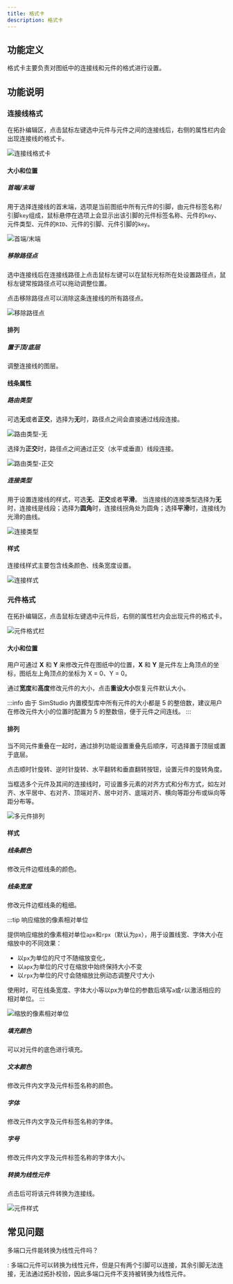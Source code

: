 ```yaml
---
title: 格式卡
description: 格式卡
---
```

<!-- :::warning 修改建议 
1. 不要滥用代码框，对于平台中存在的按钮、选项，使用加粗即可。（已修改）
2. 部分文字口语化太严重，比如描述操作步骤时，“首先点击实现标签页的图纸选项，然后点击新建图纸即可。”标准的写法应去掉口语化的首先、然后这类助词。“点击**实现标签页**左侧资源栏顶部的**图纸**，切换至图纸标签栏，点击**新建图纸**可添加新的图纸。”（已修改）
3. 部分操作说明不清晰，比如“在图纸标签栏，鼠标右键点击待链接的图纸，鼠标右键选择**复制图纸链接**”。（已修改）
::: -->

## 功能定义

格式卡主要负责对图纸中的连接线和元件的格式进行设置。

## 功能说明

### 连接线格式

在拓扑编辑区，点击鼠标左键选中元件与元件之间的连接线后，右侧的属性栏内会出现连接线的格式卡。

![连接线格式卡](./1.png)

#### 大小和位置

##### 首端/末端

用于选择连接线的首末端，选项是当前图纸中所有元件的引脚，由元件标签名称/引脚`key`组成，鼠标悬停在选项上会显示出该引脚的元件标签名称、元件的`key`、元件类型、元件的`RID`、元件的引脚、元件引脚的`key`。

![首端/末端](./2.png)

##### 移除路径点

选中连接线后在连接线路径上点击鼠标左键可以在鼠标光标所在处设置路径点，鼠标左键常按路径点可以拖动调整位置。

点击移除路径点可以消除这条连接线的所有路径点。

![移除路径点](./3.png)

#### 排列

##### 置于顶/底层

调整连接线的图层。

#### 线条属性

##### 路由类型

可选**无**或者**正交**，选择为**无**时，路径点之间会直接通过线段连接。

![路由类型-无](./4.png)

选择为**正交**时，路径点之间通过正交（水平或垂直）线段连接。

![路由类型-正交](./5.png)

##### 连接类型

用于设置连接线的样式，可选**无**、**正交**或者**平滑**。
当连接线的连接类型选择为**无**时，连接线是线段；选择为**圆角**时，连接线拐角处为圆角；选择**平滑**时，连接线为光滑的曲线。

![连接类型](./6.png)

#### 样式

连接线样式主要包含线条颜色、线条宽度设置。

![连接样式](./7.png)

### 元件格式

在拓扑编辑区，点击鼠标左键选中元件后，右侧的属性栏内会出现元件的格式卡。

![元件格式栏](./10.png)

#### 大小和位置

用户可通过 **X** 和 **Y** 来修改元件在图纸中的位置，**X** 和 **Y** 是元件左上角顶点的坐标，图纸左上角顶点的坐标为 X = 0、Y = 0。

通过**宽度**和**高度**修改元件的大小，点击**重设大小**恢复元件默认大小。

:::info
由于 SimStudio 内置模型库中所有元件的大小都是 5 的整倍数，建议用户在修改元件大小的位置时配置为 5 的整数倍，便于元件之间连线。
:::

#### 排列

当不同元件重叠在一起时，通过排列功能设置重叠先后顺序，可选择置于顶层或置于底层。

点击顺时针旋转、逆时针旋转、水平翻转和垂直翻转按钮，设置元件的旋转角度。

当框选多个元件及其间的连接线时，可设置多元素的对齐方式和分布方式，如左对齐、水平居中、右对齐、顶端对齐、居中对齐、底端对齐、横向等距分布或纵向等距分布等。

![多元件排列](./8.png)

#### 样式

##### 线条颜色

修改元件边框线条的颜色。

##### 线条宽度

修改元件边框线条的粗细。

:::tip 响应缩放的像素相对单位

提供响应缩放的像素相对单位`apx`和`rpx`（默认为`px`），用于设置线宽、字体大小在缩放中的不同效果：

+ 以`px`为单位的尺寸不随缩放变化，
+ 以`apx`为单位的尺寸在缩放中始终保持大小不变
+ 以`rpx`为单位的尺寸会随缩放比例动态调整尺寸大小

使用时，可在线条宽度、字体大小等以px为单位的参数后填写`a`或`r`以激活相应的相对单位。
:::

![缩放的像素相对单位](./缩放的像素相对单位.png)

##### 填充颜色

可以对元件的底色进行填充。

##### 文本颜色

修改元件内文字及元件标签名称的颜色。

##### 字体

修改元件内文字及元件标签名称的字体。

##### 字号

修改元件内文字及元件标签名称的字体大小。

##### 转换为线性元件

点击后可将该元件转换为连接线。

![元件样式](./9.png)

## 常见问题

多端口元件能转换为线性元件吗？

:   多端口元件可以转换为线性元件，但是只有两个引脚可以连接，其余引脚无法连接，无法通过拓扑校验，因此多端口元件不支持被转换为线性元件。
